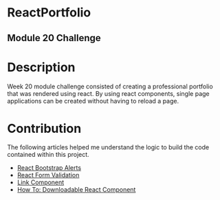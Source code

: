 # ReactPortfolio
## Module 20 Challenge

# Description
Week 20 module challenge consisted of creating a professional portfolio that was rendered using react. By using react components, single page applications can be created without having to reload a page.

# Contribution
The following articles helped me understand the logic to build the code contained within this project.
- [React Bootstrap Alerts](https://react-bootstrap.netlify.app/docs/components/alerts/)
- [React Form Validation](https://react-bootstrap.netlify.app/docs/forms/validation)
- [Link Component](https://www.geeksforgeeks.org/link-component-in-react-router/)
- [How To: Downloadable React Component](https://www.mindroast.com/post/step-by-step-guide-how-to-add-a-download-button-to-save-react-component-as-pdf)